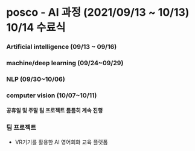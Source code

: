 # posco - AI 과정 (2021/09/13 ~ 10/13) 10/14 수료식
### Artificial intelligence (09/13 ~ 09/16)
### machine/deep learning (09/24~09/29)
### NLP (09/30~10/06)
### computer vision (10/07~10/11)
#### 공휴일 및 주말 팀 프로젝트 틈틈히 계속 진행
### 팀 프로젝트
  * VR기기를 활용한 AI 영어회화 교육 플랫폼
